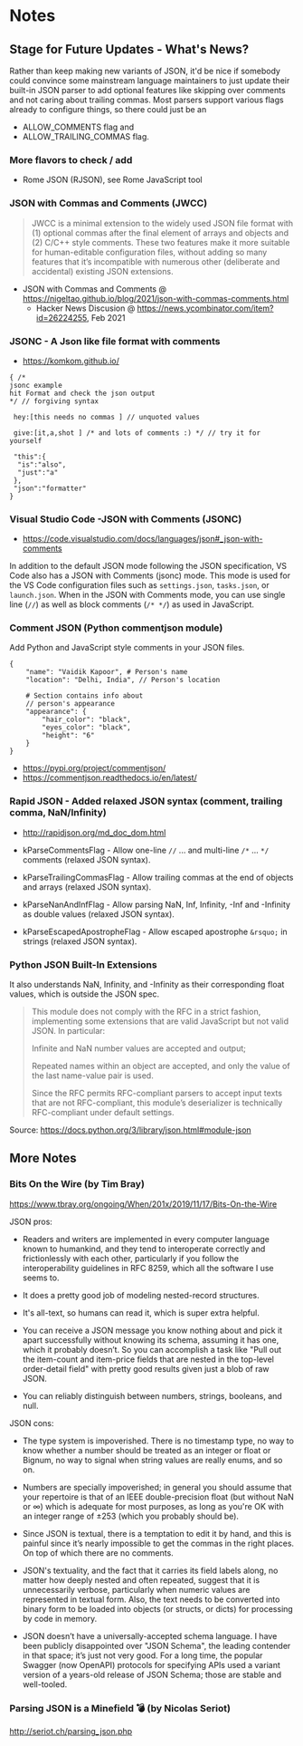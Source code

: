 # Notes

## Stage for Future Updates - What's News?

Rather than keep making new variants of JSON, it'd be nice if somebody could convince some mainstream language maintainers 
to just update their built-in JSON parser to add optional features like skipping over comments and not caring about trailing commas. Most parsers support various flags already to configure things, 
so there could just be an
- ALLOW_COMMENTS flag and 
- ALLOW_TRAILING_COMMAS flag.



### More flavors to check / add
- Rome JSON (RJSON), see Rome JavaScript tool

### JSON with Commas and Comments (JWCC) 

> JWCC is a minimal extension to the widely used JSON file format with (1) optional commas after the final element of arrays 
> and objects and (2) C/C++ style comments. These two features make it more suitable for human-editable configuration files, 
> without adding so many features that it’s incompatible with numerous other (deliberate and accidental) existing JSON extensions.

- JSON with Commas and Comments @ <https://nigeltao.github.io/blog/2021/json-with-commas-comments.html>
  - Hacker News Discusion @ <https://news.ycombinator.com/item?id=26224255>, Feb 2021

### JSONC - A Json like file format with comments
- <https://komkom.github.io/>

```
{ /*
jsonc example
hit Format and check the json output
*/ // forgiving syntax

 hey:[this needs no commas ] // unquoted values

 give:[it,a,shot ] /* and lots of comments :) */ // try it for yourself

 "this":{
  "is":"also",
  "just":"a"
 },
 "json":"formatter"
}
```

### Visual Studio Code -JSON with Comments (JSONC)

- <https://code.visualstudio.com/docs/languages/json#_json-with-comments>

In addition to the default JSON mode following the JSON specification, 
VS Code also has a JSON with Comments (jsonc) mode. 
This mode is used for the VS Code configuration files such as `settings.json`, `tasks.json`, or `launch.json`. 
When in the JSON with Comments mode, you can use single line (`//`) as well as block comments (`/* */`) 
as used in JavaScript. 


### Comment JSON   (Python commentjson module)

Add Python and JavaScript style comments in your JSON files.

```
{
    "name": "Vaidik Kapoor", # Person's name
    "location": "Delhi, India", // Person's location

    # Section contains info about
    // person's appearance
    "appearance": {
        "hair_color": "black",
        "eyes_color": "black",
        "height": "6"
    }
}
```

- <https://pypi.org/project/commentjson/>
- <https://commentjson.readthedocs.io/en/latest/>


### Rapid JSON - Added relaxed JSON syntax (comment, trailing comma, NaN/Infinity)

- <http://rapidjson.org/md_doc_dom.html>

- kParseCommentsFlag -	Allow one-line `//` ... and multi-line `/*` ... `*/` comments (relaxed JSON syntax).
- kParseTrailingCommasFlag	- Allow trailing commas at the end of objects and arrays (relaxed JSON syntax).
- kParseNanAndInfFlag	- Allow parsing NaN, Inf, Infinity, -Inf and -Infinity as double values (relaxed JSON syntax).
- kParseEscapedApostropheFlag	- Allow escaped apostrophe `&rsquo;` in strings (relaxed JSON syntax).


### Python JSON Built-In Extensions

It also understands NaN, Infinity, and -Infinity as their corresponding float values, 
which is outside the JSON spec.

> This module does not comply with the RFC in a strict fashion, 
> implementing some extensions that are valid JavaScript but not valid JSON. In particular:
>
> Infinite and NaN number values are accepted and output;
>
> Repeated names within an object are accepted, and only the value of the last name-value pair is used.
>
> Since the RFC permits RFC-compliant parsers to accept input texts 
> that are not RFC-compliant, this module’s deserializer is technically RFC-compliant under default settings.

Source: <https://docs.python.org/3/library/json.html#module-json>


## More Notes

### Bits On the Wire (by Tim Bray)

<https://www.tbray.org/ongoing/When/201x/2019/11/17/Bits-On-the-Wire>

JSON pros:

- Readers and writers are implemented in every computer language known to humankind, and they tend to interoperate correctly and frictionlessly with each other, particularly if you follow the interoperability guidelines in RFC 8259, which all the software I use seems to.

- It does a pretty good job of modeling nested-record structures.

- It's all-text, so humans can read it, which is super extra helpful.

- You can receive a JSON message you know nothing about and pick it apart successfully without knowing its schema, assuming it has one, which it probably doesn’t. So you can accomplish a task like "Pull out the item-count and item-price fields that are nested in the top-level order-detail field" with pretty good results given just a blob of raw JSON.

- You can reliably distinguish between numbers, strings, booleans, and null.


JSON cons:

- The type system is impoverished. There is no timestamp type, no way to know whether a number should be treated as an integer or float or Bignum, no way to signal when string values are really enums, and so on.

- Numbers are specially impoverished; in general you should assume that your repertoire is that of an IEEE double-precision float (but without NaN or ∞) which is adequate for most purposes, as long as you're OK with an integer range of ±253 (which you probably should be).

- Since JSON is textual, there is a temptation to edit it by hand, and this is painful since it’s nearly impossible to get the commas in the right places. On top of which there are no comments.

- JSON's textuality, and the fact that it carries its field labels along, no matter how deeply nested and often repeated, suggest that it is unnecessarily verbose, particularly when numeric values are represented in textual form. Also, the text needs to be converted into binary form to be loaded into objects (or structs, or dicts) for processing by code in memory.

- JSON doesn’t have a universally-accepted schema language. I have been publicly disappointed over "JSON Schema", the leading contender in that space; it’s just not very good. For a long time, the popular Swagger (now OpenAPI) protocols for specifying APIs used a variant version of a years-old release of JSON Schema; those are stable and well-tooled.



### Parsing JSON is a Minefield 💣 (by Nicolas Seriot)

<http://seriot.ch/parsing_json.php>


